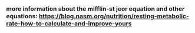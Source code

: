 ### more information about the mifflin-st jeor equation and other equations: https://blog.nasm.org/nutrition/resting-metabolic-rate-how-to-calculate-and-improve-yours
